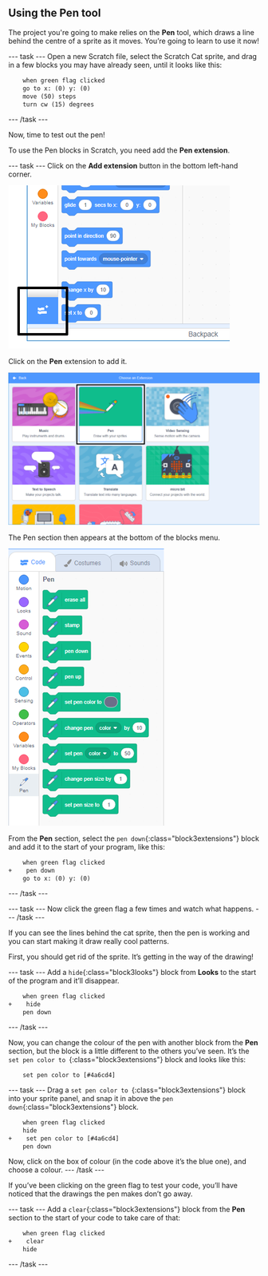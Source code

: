 ## Using the Pen tool

The project you're going to make relies on the **Pen** tool, which draws a line behind the centre of a sprite as it moves. You’re going to learn to use it now!

--- task ---
Open a new Scratch file, select the Scratch Cat sprite, and drag in a few blocks you may have already seen, until it looks like this: 

```blocks3
    when green flag clicked
    go to x: (0) y: (0)
    move (50) steps
    turn cw (15) degrees
```

--- /task ---


Now, time to test out the pen!

To use the Pen blocks in Scratch, you need add the **Pen extension**.

--- task ---
Click on the **Add extension** button in the bottom left-hand corner.

![add extension button highlighted](images/add-extension-annotated.png)

Click on the **Pen** extension to add it.

![pen extension highlighted](images/click-pen-annotated.png)

The Pen section then appears at the bottom of the blocks menu.

![pen extension blocks](images/pen-extension-blocks.png)

From the **Pen** section, select the `pen down`{:class="block3extensions"} block and add it to the start of your program, like this: 

```blocks3
    when green flag clicked
+    pen down
    go to x: (0) y: (0)
```
--- /task ---

--- task ---
Now click the green flag a few times and watch what happens.
--- /task ---

If you can see the lines behind the cat sprite, then the pen is working and you can start making it draw really cool patterns.

First, you should get rid of the sprite. It’s getting in the way of the drawing! 

--- task ---
Add a `hide`{:class="block3looks"} block from **Looks** to the start of the program and it’ll disappear. 

```blocks3
    when green flag clicked
+    hide
    pen down
```
--- /task ---

Now, you can change the colour of the pen with another block from the **Pen** section, but the block is a little different to the others you’ve seen. It’s the `set pen color to `{:class="block3extensions"} block and looks like this: 

```blocks3
    set pen color to [#4a6cd4]
```

--- task ---
Drag a `set pen color to `{:class="block3extensions"} block into your sprite panel, and snap it in above the `pen down`{:class="block3extensions"} block. 

```blocks3
    when green flag clicked
    hide
+    set pen color to [#4a6cd4]
    pen down
```

Now, click on the box of colour (in the code above it’s the blue one), and choose a colour.
--- /task ---

If you’ve been clicking on the green flag to test your code, you’ll have noticed that the drawings the pen makes don’t go away.

--- task ---
Add a `clear`{:class="block3extensions"} block from the **Pen** section to the start of your code to take care of that:

```blocks3
    when green flag clicked
+    clear
    hide
```
--- /task ---
